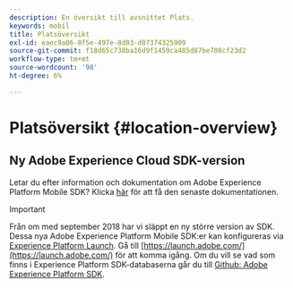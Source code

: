 ```yaml
---
description: En översikt till avsnittet Plats.
keywords: mobil
title: Platsöversikt
exl-id: eaec9a06-8f5e-497e-8d03-d07374325909
source-git-commit: f18d65c738ba16d9f1459ca485d87be708cf23d2
workflow-type: tm+mt
source-wordcount: '98'
ht-degree: 6%

---
```


# Platsöversikt {#location-overview}

## Ny Adobe Experience Cloud SDK-version

Letar du efter information och dokumentation om Adobe Experience Platform Mobile SDK? Klicka [här](https://aep-sdks.gitbook.io/docs/) för att få den senaste dokumentationen.

>[!IMPORTANT]
>
>Från om med september 2018 har vi släppt en ny större version av SDK. Dessa nya Adobe Experience Platform Mobile SDK:er kan konfigureras via [Experience Platform Launch](https://www.adobe.com/experience-platform/launch.html). Gå till [https://launch.adobe.com/](https://launch.adobe.com/) för att komma igång. Om du vill se vad som finns i Experience Platform SDK-databaserna går du till [Github: Adobe Experience Platform SDK](https://github.com/Adobe-Marketing-Cloud/acp-sdks).

